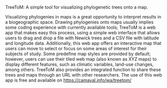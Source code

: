 TreeToM: A simple tool for visualizing phylogenetic trees onto a map.

Visualizing phylogenies in maps is a great opportunity to interpret results in a biogeographic space. Drawing phylogenies onto maps usually implies some coding experience with currently available tools; TreeToM is a web app that makes easy this process, using a simple web interface that allows users to drag and drop a file with Newick trees and a CSV file with latitude and longitude data. Additionally, this web app offers an interactive map that users can move to select or focus on some areas of interest for their subjects of study. Some predefine map styles are provided by default; however, users can use their tiled web map (also known as XYZ maps) to display different features, such as climatic variables, land-use changes, among others. TreeToM also provides an integrated function to share these trees and maps through an URL with other researchers. The use of this web app is free and available on https://camayal.info/wa/treetom/

